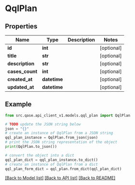 # QqlPlan


## Properties

Name | Type | Description | Notes
------------ | ------------- | ------------- | -------------
**id** | **int** |  | [optional] 
**title** | **str** |  | [optional] 
**description** | **str** |  | [optional] 
**cases_count** | **int** |  | [optional] 
**created_at** | **datetime** |  | [optional] 
**updated_at** | **datetime** |  | [optional] 

## Example

```python
from src.qase.api_client_v1.models.qql_plan import QqlPlan

# TODO update the JSON string below
json = "{}"
# create an instance of QqlPlan from a JSON string
qql_plan_instance = QqlPlan.from_json(json)
# print the JSON string representation of the object
print(QqlPlan.to_json())

# convert the object into a dict
qql_plan_dict = qql_plan_instance.to_dict()
# create an instance of QqlPlan from a dict
qql_plan_form_dict = qql_plan.from_dict(qql_plan_dict)
```
[[Back to Model list]](../README.md#documentation-for-models) [[Back to API list]](../README.md#documentation-for-api-endpoints) [[Back to README]](../README.md)


